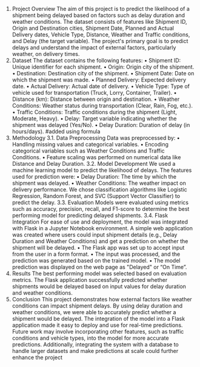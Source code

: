 1. Project Overview
The aim of this project is to predict the likelihood of a shipment being delayed based on factors such as delay 
duration and weather conditions. The dataset consists of features like Shipment ID, Origin and Destination cities, 
Shipment Date, Planned and Actual Delivery dates, Vehicle Type, Distance, Weather and Traffic conditions, and 
Delay (the target variable).
The project's primary goal is to predict delays and understand the impact of external factors, particularly weather, 
on delivery times.
2. Dataset
The dataset contains the following features:
• Shipment ID: Unique identifier for each shipment.
• Origin: Origin city of the shipment.
• Destination: Destination city of the shipment.
• Shipment Date: Date on which the shipment was made.
• Planned Delivery: Expected delivery date.
• Actual Delivery: Actual date of delivery.
• Vehicle Type: Type of vehicle used for transportation (Truck, Lorry, Container, Trailer).
• Distance (km): Distance between origin and destination.
• Weather Conditions: Weather status during transportation (Clear, Rain, Fog, etc.).
• Traffic Conditions: Traffic conditions during the shipment (Light, Moderate, Heavy).
• Delay: Target variable indicating whether the shipment was delayed (Yes/No).
• Delay Duration: Duration of delay (in hours/days). #added using formula
3. Methodology
3.1. Data Preprocessing
Data was preprocessed by:
• Handling missing values and categorical variables.
• Encoding categorical variables such as Weather Conditions and Traffic Conditions.
• Feature scaling was performed on numerical data like Distance and Delay Duration.
3.2. Model Development
We used a machine learning model to predict the likelihood of delays. The features used for prediction were:
• Delay Duration: The time by which the shipment was delayed.
• Weather Conditions: The weather impact on delivery performance.
We chose classification algorithms like Logistic Regression, Random Forest, and SVC (Support Vector Classifier) to 
predict the delay.
3.3. Evaluation
Models were evaluated using metrics such as accuracy, precision, recall, and F1-score to determine the best 
performing model for predicting delayed shipments.
3.4. Flask Integration
For ease of use and deployment, the model was integrated with Flask in a Jupyter Notebook environment. A 
simple web application was created where users could input shipment details (e.g., Delay Duration and Weather 
Conditions) and get a prediction on whether the shipment will be delayed.
• The Flask app was set up to accept input from the user in a form format.
• The input was processed, and the prediction was generated based on the trained model.
• The model prediction was displayed on the web page as "Delayed" or “On Time”.
4. Results
The best performing model was selected based on evaluation metrics. The Flask application successfully predicted 
whether shipments would be delayed based on input values for delay duration and weather conditions.
5. Conclusion
This project demonstrates how external factors like weather conditions can impact shipment delays. By using 
delay duration and weather conditions, we were able to accurately predict whether a shipment would be delayed. 
The integration of the model into a Flask application made it easy to deploy and use for real-time predictions.
Future work may involve incorporating other features, such as traffic conditions and vehicle types, into the model 
for more accurate predictions. Additionally, integrating the system with a database to handle larger datasets and 
make predictions at scale could further enhance the project
